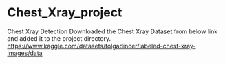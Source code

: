 # Chest_Xray_project
Chest Xray Detection
Downloaded the Chest Xray  Dataset from below link  and added it to the project directory.
https://www.kaggle.com/datasets/tolgadincer/labeled-chest-xray-images/data


